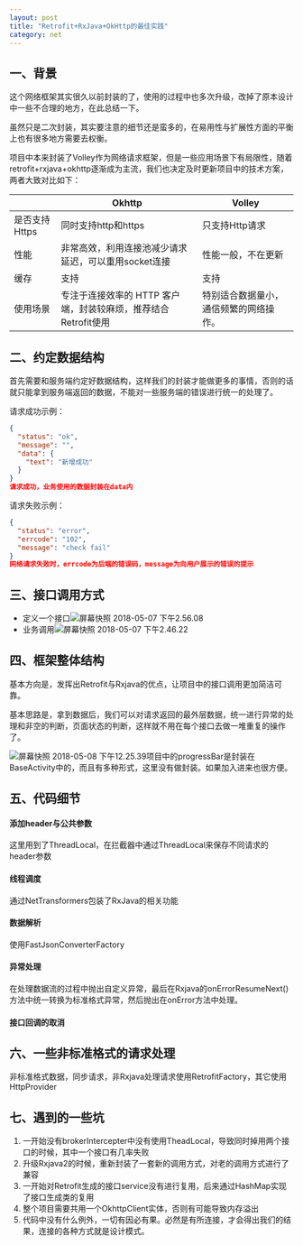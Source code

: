 ```yaml
---
layout: post
title: "Retrofit+RxJava+OkHttp的最佳实践"
category: net
---
```


## 一、背景
这个网络框架其实很久以前封装的了，使用的过程中也多次升级，改掉了原本设计中一些不合理的地方，在此总结一下。

虽然只是二次封装，其实要注意的细节还是蛮多的，在易用性与扩展性方面的平衡上也有很多地方需要去权衡。

项目中本来封装了Volley作为网络请求框架，但是一些应用场景下有局限性，随着retrofit+rxjava+okhttp逐渐成为主流，我们也决定及时更新项目中的技术方案，两者大致对比如下：

|     | Okhttp | Volley |
| ---- | ------ | ------ |
|    是否支持Https  | 同时支持http和https | 只支持Http请求 |
| 性能 | 非常高效，利用连接池减少请求延迟，可以重用socket连接 | 性能一般，不在更新 |
| 缓存 | 支持 | 支持 |
|使用场景|专注于连接效率的 HTTP 客户端，封装较麻烦，推荐结合Retrofit使用|特别适合数据量小，通信频繁的网络操作。|

## 二、约定数据结构

首先需要和服务端约定好数据结构，这样我们的封装才能做更多的事情，否则的话就只能拿到服务端返回的数据，不能对一些服务端的错误进行统一的处理了。

请求成功示例：
```json
{
  "status": "ok",
  "message": "",
  "data": {
    "text": "新增成功"
  }
}
请求成功，业务使用的数据封装在data内
```
请求失败示例：

```json
{
  "status": "error",
  "errcode": "102",
  "message": "check fail"
}
网络请求失败时，errcode为后端的错误码，message为向用户展示的错误的提示
```

## 三、接口调用方式

- 定义一个接口![屏幕快照 2018-05-07 下午2.56.08](https://cdn.jsdelivr.net/gh/duanholiy/imageBed@master/uPic/屏幕快照%202018-05-07%20下午2.56.08.png)
- 业务调用![屏幕快照 2018-05-07 下午2.46.22](https://cdn.jsdelivr.net/gh/duanholiy/imageBed@master/uPic/屏幕快照%202018-05-07%20下午2.46.22.png)

## 四、框架整体结构

基本方向是，发挥出Retrofit与Rxjava的优点，让项目中的接口调用更加简洁可靠。

基本思路是，拿到数据后，我们可以对请求返回的最外层数据，统一进行异常的处理和非空的判断，页面状态的判断，这样就不用在每个接口去做一堆重复的操作了。

![屏幕快照 2018-05-08 下午12.25.39](https://cdn.jsdelivr.net/gh/duanholiy/imageBed@master/uPic/屏幕快照%202018-05-08%20下午12.25.39.png)项目中的progressBar是封装在BaseActivity中的，而且有多种形式，这里没有做封装。如果加入进来也很方便。

## 五、代码细节

#### 添加header与公共参数

这里用到了ThreadLocal，在拦截器中通过ThreadLocal来保存不同请求的header参数	

#### 线程调度

通过NetTransformers包装了RxJava的相关功能

#### 数据解析

使用FastJsonConverterFactory

#### 异常处理

在处理数据流的过程中抛出自定义异常，最后在Rxjava的onErrorResumeNext()方法中统一转换为标准格式异常，然后抛出在onError方法中处理。

#### 接口回调的取消


## 六、一些非标准格式的请求处理

非标准格式数据，同步请求，非Rxjava处理请求使用RetrofitFactory，其它使用HttpProvider

## 七、遇到的一些坑

1. 一开始没有brokerIntercepter中没有使用TheadLocal，导致同时掉用两个接口的时候，其中一个接口有几率失败
2. 升级Rxjava2的时候，重新封装了一套新的调用方式，对老的调用方式进行了兼容
3. 一开始对Retrofit生成的接口service没有进行复用，后来通过HashMap实现了接口生成类的复用
4. 整个项目需要共用一个OkhttpClient实体，否则有可能导致内存溢出
5. 代码中没有什么例外，一切有因必有果。必然是有所连接，才会得出我们的结果，连接的各种方式就是设计模式。